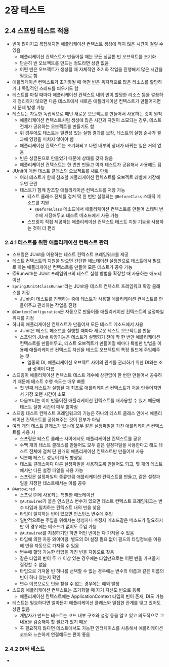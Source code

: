 # 2장 테스트

## 2.4 스프링 테스트 적용

- 빈이 많이지고 복잡해지면 애플리케이션 컨텍스트 생성에 적지 않은 시간이 걸릴 수 있음
    - 애플리케이션 컨텍스트가 만들어질 때는 모든 싱글톤 빈 오브젝트를 초기화
    - 단순히 빈 오브젝트를 만드는 정도라면 상관 없음
    - 어떤 빈은 오브젝트가 생성될 때 자체적인 초기화 작업을 진행해서 많은 시간을 필요로 함
- 애플리케이션 컨텍스트가 초기화될 때 어떤 빈은 독자적으로 많은 리소스를 할당하거나 독립적인 스레드를 띄우기도 함
- 테스트를 마칠 때마다 애플리케이션 컨텍스트 내의 빈이 할당한 리소스 등을 깔끔하게 정리하지 않으면 다음 테스트에서 새로은 애플리케이션 컨텍스트가 만들어지면서 문제 발생 가능
- 테스트는 가능한 독립적으로 매번 새로운 오브젝트를 만들어서 사용하는 것이 원칙
    - 애플리케이션 컨텍스트처럼 생성에 많은 시간과 자원이 소모되는 경우, 테스트 전체가 공유하는 오브젝트를 만들기도 함
    - 위 경우에도 테스트는 일관성 있는 실행 결과를 보장, 테스트의 실행 순사가 결과에 영향을 미치지 않아야 함
    - 애플리케이션 컨텍스트는 초기화되고 나면 내부의 상태가 바뀌는 일은 거의 없음
    - 빈은 싱글톤으로 만들었기 때문에 상태를 갖지 않음
    - 애플리케이션 컨텍스트는 한 번만 만들고 여러 테스트가 공유해서 사용해도 됨
- JUnit이 매번 테스트 클래스의 오브젝트를 새로 만듦
    - 여러 테스트가 함께 참조할 애플리케이션 컨텍스트를 오브젝트 레벨에 저장해두면 곤란
    - 테스트가 함께 참조할 애플리케이션 컨텍스트를 저장 가능 
        - 테스트 클래스 전체를 걸쳐 딱 한 번만 실행되는 `@BeforeClass` 스태틱 메소드를 지원
            - `@BeforeClass` 메소드에서 애플리케이션 컨텍스트를 만들어 스태틱 변수에 저장해두고 테스트 메소드에서 사용 가능
        - 스프링이 직접 제공하는 애플리케이션 컨텍스트 테스트 지원 기능을 사용하는 것이 더 편리

### 2.4.1 테스트를 위한 애플리케이션 컨텍스트 관리

- 스프링은 JUnit을 이용하는 테스트 컨텍스트 프레임워크를 제공
- 테스트 컨텍스트의 지원을 받으면 간단한 애노테이션 설정만으로 테스트에서 필요로 하는 애플리케이션 컨텍스트를 만들어 모든 테스트가 공유 가능
- @Runwith는 JUnit 프레임워크의 테스트 실행 방법을 확장할 때 사용하는 애노테이션
- `SpringJUnit4ClassRunner`라는 JUnit용 테스트 컨텍스트 프레임워크 확장 클래스를 지정
    - JUnit이 테스트를 진행하는 중에 테스트가 사용할 애플리케이션 컨텍스트를 만들어주고 관리하는 작업을 진행
- `@ContextConfiguration`은 자동으로 만들어줄 애플리케이션 컨텍스트의 설정파일 위치를 지정
- 하나의 애플리케이션 컨텍스트가 만들어져 모든 테스트 메소드에서 사용
    - JUnit은 테스트 메소드를 실행할 때마다 새로운 테스트 오브젝트를 만듦
    - 스프링의 JUnit 확장기능은 테스트가 실행되기 전에 딱 한 번만 애플리케이션 컨텍스트를 만들어두고, 테스트 오브젝트가 만들어질 때마다 특별한 방법을 이용해 애플리케이션 컨텍스트 자신을 테스트 오브젝트의 특정 필드에 주입해주는 것
        - 일종의 DI, 애플리케이션 오브젝트 사이의 관계를 관리하기 위한 DI와는 조금 성격이 다름
- 스프링이 애플리케이션 컨텍스트 테스트 개수에 상관없이 한 번만 만들어서 공유하기 때문에 테스트 수행 속도는 매우 빠름
    - 첫 번째 테스트가 실행될 때 최초로 애플리케이션 컨텍스트가 처음 만들어지면서 가장 오랜 시간이 소모
    - 다음부터는 이미 만들어진 애플리케이션 컨텍스트를 재사용할 수 있기 때문에 테스트 실행 시간이 매우 짧아짐
- 스프링 테스트 컨텍스트 프레임워크의 기능은 하나의 테스트 클래스 안에서 애플리케이션 컨텍스트를 공유해주는 것이 전부가 아님
- 여러 개의 테스트 클래스가 있는데 모두 같은 설정파일을 가진 애플리케이션 컨텍스트를 사용 시
    - 스프링은 테스트 클래스 사이에서도 애플리케이션 컨텍스트를 공유
    - 수백 개의 테스트 클래스를 만들어도 모두 같은 설정파일을 사용한다고 해도 테스트 전체에 걸쳐 단 한개의 애플리케이션 컨텍스트만 만들어져 사용
    - 덕분에 테스트 성능이 대폭 향샹됨
    - 테스트 클래스마다 다른 설정파일을 사용하도록 만들어도 되고, 몇 개의 테스트에서만 다른 설정 파일을 사용 가능
    - 스프링은 설정파일의 종류만큼 애플리케이션 컨텍스트를 만들고, 같은 설정파일을 지정한 테스트에서는 이를 공유
- `@Autowired`
    - 스프링 DI에 사용되는 특별한 애노테이션
    - `@Autowired`가 붙은 인스턴스 변수가 있으면 테스트 컨텍스트 프레임워크는 변수 타입과 일치하는 컨텍스트 내의 빈을 찾음
    - 타입이 일치하는 빈이 있으면 인스턴스 변수에 주입
    - 일반적으로는 주입을 위해서는 생성자나 수정자 메소드같은 메소드가 필요하지만 이 경우에는 메소드가 없어도 주입 가능
    - `@Autowired`를 지정하기만 하면 어떤 빈이든 다 가져올 수 있음
    - 타입에 의한 자동 와이어링: 별도의 DI 설정 필요 없이 필드의 타입정보를 이용해 빈을 자동으로 가져올 수 있음
    - 변수에 할당 가능한 타입을 가진 빈을 자동으로 찾음
    - 같은 타입의 빈이 두 개 이상 있는 경우에는 타입만으로는 어떤 빈을 가져올지 결정할 수 없음
    - 타입으로 가져올 빈 하나를 선택할 수 없는 경우에는 변수의 이름과 같은 이름의 빈이 하나 있는지 확인
    - 변수 이름으로도 빈을 찾을 수 없는 경우에는 예외 발생
- 스프링 애플리케이션 컨텍스트는 초기화할 때 자기 자신도 빈으로 등록
    - 애플리케이션 컨텍스트에는 ApplicationContext 타입의 빈이 존재, DI도 가능
- 테스트는 필요하다면 얼마든지 애플리케이션 클래스와 밀접한 관계를 맺고 있어도 상관 없음
    - 개발자가 만드는 테스트는 코드 내부 구조와 설정 등을 알고 있고 의도적으로 그 내용을 검증해야 할 필요가 있기 때문
    - 꼭 필요하지 않다면 테스트에서도 가능한 인터페이스를 사용해서 애플리케이션 코드와 느슨하게 연결해두는 편이 좋음

### 2.4.2 DI와 테스트

- 